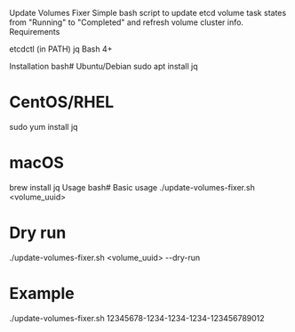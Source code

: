 Update Volumes Fixer
Simple bash script to update etcd volume task states from "Running" to "Completed" and refresh volume cluster info.
Requirements

etcdctl (in PATH)
jq
Bash 4+

Installation
bash# Ubuntu/Debian
sudo apt install jq

# CentOS/RHEL
sudo yum install jq

# macOS  
brew install jq
Usage
bash# Basic usage
./update-volumes-fixer.sh <volume_uuid>

# Dry run
./update-volumes-fixer.sh <volume_uuid> --dry-run

# Example
./update-volumes-fixer.sh 12345678-1234-1234-1234-123456789012
